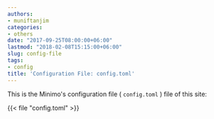 ```yaml
---
authors:
- muniftanjim
categories:
- others
date: "2017-09-25T08:00:00+06:00"
lastmod: "2018-02-08T15:15:00+06:00"
slug: config-file
tags:
- config
title: 'Configuration File: config.toml'
---
```


This is the Minimo's configuration file ( `config.toml` ) file of this site:

{{< file "config.toml" >}}
